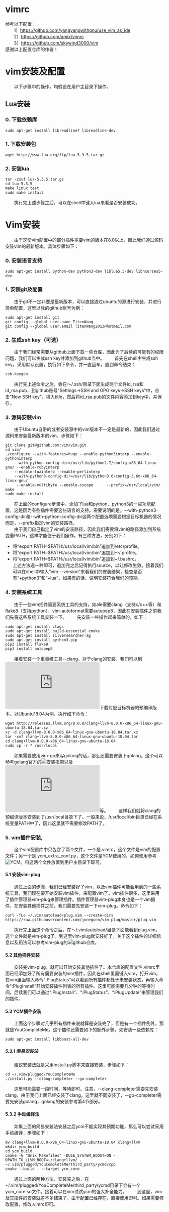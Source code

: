 # vimrc
参考以下配置：</br>
&#160; &#160; &#160; &#160;1）https://github.com/yangyangwithgnu/use_vim_as_ide</br>
&#160; &#160; &#160; &#160;2）https://github.com/amix/vimrc</br>
&#160; &#160; &#160; &#160;3）https://github.com/skywind3000/vim</br>
感谢以上配置仓库的作者！

# vim安装及配置
　　以下步骤中的操作，均假设在用户主目录下操作。

## Lua安装
### 0. 下载依赖库
```
sudo apt-get install libreadline7 libreadline-dev
```
### 1. 下载安装包
```
wget http://www.lua.org/ftp/lua-5.3.5.tar.gz
```
### 2. 安装lua
```
tar -zxvf lua-5.3.5.tar.gz
cd lua-5.3.5
make linux test
sudo make install
```
　　执行完上述步骤之后，可以在shell中键入lua来看是否安装成功。
# Vim安装
　　由于这份vim配置中的部分插件需要vim的版本在8.0以上，因此我们通过源码安装vim的最新版本。具体步骤如下：
### 0. 安装语言支持
```
sudo apt-get install python-dev python3-dev liblua5.3-dev libncurses5-dev
```
### 1. 安装git及配置
　　由于git不一定非要是最新版本，可以直接通过ubuntu的源进行安装，并进行简单配置，这里以我的github账号为例：
```
sudo apt-get install git
git config --global user.name TitenWang
git config --global user.email TitenWang2013@hotmail.com
```
### 2. 生成ssh key（可选）
　　由于我们经常需要从github上面下载一些仓库，因此为了后续的可能有的权限问题，我们可以生成ssh key并添加到github当中。
　　首先在shell中生成ssh key，采用默认设置，执行如下命令，并一直回车，直到命令结束：
 ```
 ssh-keygen
 ```
 　　执行完上述命令之后，会在～/.ssh/目录下面生成两个文件id_rsa和id_rsa.pub，到github账号“Settings->SSH and GPG keys->SSH keys”中，点击“New SSH key”，填入title，然后将id_rsa.pub的文件内容添加到key中，并保存。
### 3. 源码安装vim
　　由于Ubuntu自带的或者安装源中的vim版本不一定是最新的，因此我们通过源码来安装最新版本的vim。步骤如下：
```
git clone git@github.com:vim/vim.git
cd vim/ 
./configure --with-features=huge --enable-python3interp --enable-pythoninterp
    --with-python-config-dir=/usr/lib/python2.7/config-x86_64-linux-gnu/ --enable-rubyinterp 
    --enable-luainterp --enable-perlinterp 
    --with-python3-config-dir=/usr/lib/python3.6/config-3.6m-x86_64-linux-gnu/  
     --enable-multibyte --enable-cscope      --prefix=/usr/local/vim/
make
sudo make install
```
　　在上面的configure步骤中，添加了lua和python、python3的一些功能配置，这是因为有些插件需要这些语言的支持。需要说明的是，--with-python3-config-dir和--with-python-config-dir这两个配置选项需要根据目标机器的情况而定，--prefix指定vim的安装路径。</br>
　　由于我们自己指定了vim的安装路径，因此我们需要将vim的路径添加到系统变量PATH，这样才能便于我们操作，有三种方法，分别如下：
- 将“export PATH=$PATH:/usr/local/vim/bin”追加到/etc/profile。
- 将“export PATH=$PATH:/usr/local/vim/bin”追加到～/.profile。
- 将“export PATH=$PATH:/usr/local/vim/bin”追加到~/.bashrc。</br>
上述方法选一种即可，追加完之后记得执行source，以让修改生效。接着我们可以在shell中输入“vim --version”来看我们的安装结果，检查是否有“+python3”和“+lua”，如果有的话，说明安装符合我们的预期。
### 4. 安装系统工具
　　由于一些vim插件需要系统工具的支持，如ale需要clang（支持c/c++等）和flake8（支持python），vim-autoformat需要autopep8，因此在安装插件之前我们先将这些系统工具安装一下。
　　先安装一些操作起来简单的，如下：
```
sudo apt-get install ctags
sudo apt-get install build-essential cmake
sudo apt-get install silversearcher-ag
sudo apt-get install python3-pip
pip3 install flake8
pip3 install autopep8
```
　　接着安装一个重量级工具--clang。对于clang的安装，我们可以到![llvm官网](http://releases.llvm.org/download.html)下载对应目标机器的预编译版本。以Ubuntu18.04为例，执行如下命令：
```
wget http://releases.llvm.org/8.0.0/clang+llvm-8.0.0-x86_64-linux-gnu-ubuntu-18.04.tar.xz
xz -d clang+llvm-8.0.0-x86_64-linux-gnu-ubuntu-18.04.tar.xz
tar -xvf clang+llvm-8.0.0-x86_64-linux-gnu-ubuntu-18.04.tar
cd clang+llvm-8.0.0-x86_64-linux-gnu-ubuntu-18.04
sudo cp -r * /usr/local 
```
　　如果需要使用vim-go来写golang的话，那么还需要安装下golang，这个可以参考golang官方的![安装指南](https://golang.google.cn/doc/install)以及![添加GOPATH](https://golang.google.cn/doc/code.html)等。
　　这样我们就将clang的预编译版本安装到了/usr/local目录下了。一般来说，/usr/local/bin目录已经在系统变量PATH中了，因此这里就不需要修改PATH了。
### 5. vim插件安装,
　　这个vim配置库中只包含了两个文件，一个是.vimrc，这个文件是vim的配置文件；另一个是.ycm_extra_conf.py，这个文件是YCM使用的，如何使用参考![YCM](https://github.com/Valloric/YouCompleteMe)。将这两个文件放置到用户主目录下即可。
#### 5.1 安装vim-plug
　　通过上面的步骤，我们已经安装好了vim，以及vim插件可能会用到的一些系统工具，我们现在要开始安装vim插件，来配置vim了。vim插件很多，这里采用了插件管理器vim-plug来管理插件。插件管理器vim-plug本身也是一个vim插件，在安装其他插件之前，我们需要先安装一下vim-plug。命令如下：
```
curl -fLo ~/.vim/autoload/plug.vim --create-dirs https://raw.githubusercontent.com/junegunn/vim-plug/master/plug.vim
```
　　执行完上面这个命令之后，在～/.vim/autoload/目录下面能看到plug.vim，这个文件就是vim-plug了。到这里vim-plug就安装好了。关于这个插件的详细信息以及用法可以参考vim-plug的![github仓库](https://github.com/junegunn/vim-plug)。
#### 5.2 其他插件安装
　　安装完vim-plug，就可以开始安装其他插件了。本仓库的配置文件.vimrc里面已经添加好了所有需要安装的vim插件，因此在shell里面键入vim，打开vim，在vim里面输入命令“:PlugStatus”可以看到所有插件都处于未安装状态，再输入命令“:PlugInstall”开始安装插件列表的所有插件。这里可能需要几分钟的等待时间。后续我们可以通过“:PlugInstall”、“:PlugStatus”、“:PlugUpdate”来管理我们的插件。</br>
#### 5.3 YCM插件安装
　　上面这个步骤对几乎所有插件来说就算是安装完了，但是有一个插件例外，那就是YouCompleteMe。这个插件还需要如下的额外步骤，先安装一些依赖库：
```
sudo apt-get install libboost-all-dev
```
##### 5.3.1 简易安装法
　　建议安装法就是采用install.py脚本来直接安装，步骤如下：
```
cd ~/.vim/plugged/YouCompleteMe
./install.py --clang-completer --go-completer
```
　　这里可能需要一段时间，等待即可。注意，--clang-completer需要先安装clang，由于我们上面已经安装了clang，这里就不同安装了，--go-completer需要先安装golang，golang的安装参考第4节部分。
#### 5.3.2 手动编译法
　　如果上面的简易安装法安装之后ycm不能实现其预期功能，那么可以尝试采用手动编译，步骤如下：
```
mv clang+llvm-8.0.0-x86_64-linux-gnu-ubuntu-18.04 clang+llvm
mkdir ycm_build
cd ycm_build
cmake -G "Unix Makefiles" -DUSE_SYSTEM_BOOST=ON -DPATH_TO_LLVM_ROOT=~/clang+llvm/ . ~/.vim/plugged/YouCompleteMe/third_party/ycmd/cpp
cmake --build . --target ycm_core
```
　　通过上面的两种方法，安装完之后，在~/.vim/plugged/YouCompleteMe/third_party/ycmd目录下会有一个ycm_core.so文件。接着可以在vim试试ycm的强大补全能力。
　　到这里，vim及其插件的安装就差不多结束了，由于配置已经存在，直接使用即可。如果需要修改配置，修改.vimrc即可。
  
  
  
  
  

